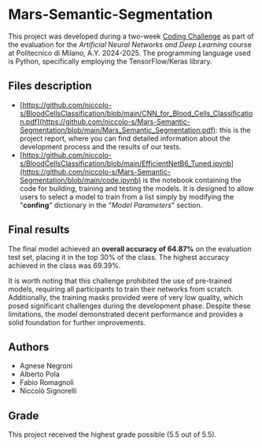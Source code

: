# Mars-Semantic-Segmentation
This project was developed during a two-week [Coding Challenge](https://www.kaggle.com/competitions/an-2-dl-2024-2025-homework-2/overview) as part of the evaluation for the _Artificial Neural Networks and Deep Learning_ course at Politecnico di Milano, A.Y. 2024-2025. The programming language used is Python, specifically employing the TensorFlow/Keras library.

## Files description
- [https://github.com/niccolo-s/BloodCellsClassification/blob/main/CNN_for_Blood_Cells_Classification.pdf](https://github.com/niccolo-s/Mars-Semantic-Segmentation/blob/main/Mars_Semantic_Segmentation.pdf): this is the project report, where you can find detailed information about the development process and the results of our tests.
- [https://github.com/niccolo-s/BloodCellsClassification/blob/main/EfficientNetB6_Tuned.ipynb](https://github.com/niccolo-s/Mars-Semantic-Segmentation/blob/main/code.ipynb) is the notebook containing the code for building, training and testing the models. It is designed to allow users to select a model to train from a list simply by modifying the "__confing__" dictionary in the "_Model Parameters_" section.

## Final results 
The final model achieved an __overall accuracy of 64.87%__ on the evaluation test set, placing it in the top 30% of the class. The highest accuracy achieved in the class was 69.39%.

It is worth noting that this challenge prohibited the use of pre-trained models, requiring all participants to train their networks from scratch. Additionally, the training masks provided were of very low quality, which posed significant challenges during the development phase. Despite these limitations, the model demonstrated decent performance and provides a solid foundation for further improvements.

## Authors
- Agnese Negroni
- Alberto Pola
- Fabio Romagnoli
- Niccolò Signorelli

## Grade
This project received the highest grade possible (5.5 out of 5.5).
